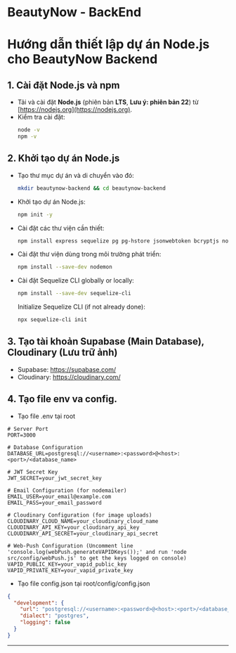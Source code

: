 # BeautyNow - BackEnd


# Hướng dẫn thiết lập dự án Node.js cho BeautyNow Backend

## 1. Cài đặt Node.js và npm

- Tải và cài đặt **Node.js** (phiên bản **LTS**, **Lưu ý: phiên bản 22**) từ [https://nodejs.org](https://nodejs.org).
- Kiểm tra cài đặt:
  ```bash
  node -v
  npm -v
  ```

## 2. Khởi tạo dự án Node.js

* Tạo thư mục dự án và di chuyển vào đó:

  ```bash
  mkdir beautynow-backend && cd beautynow-backend
  ```

* Khởi tạo dự án Node.js:

  ```bash
  npm init -y
  ```

* Cài đặt các thư viện cần thiết:

  ```bash
  npm install express sequelize pg pg-hstore jsonwebtoken bcryptjs nodemailer multer dotenv inquirer cloudinary socket.io http web-push
  ```

* Cài đặt thư viện dùng trong môi trường phát triển:

  ```bash
  npm install --save-dev nodemon
  ```

* Cài đặt Sequelize CLI globally or locally:
  ```bash
  npm install --save-dev sequelize-cli
  ```
  Initialize Sequelize CLI (if not already done):
  ```bash
  npx sequelize-cli init
  ```

## 3. Tạo tài khoản Supabase (Main Database), Cloudinary (Lưu trữ ảnh)

* Supabase: https://supabase.com/
* Cloudinary: https://cloudinary.com/

## 4. Tạo file env va config.

* Tạo file .env tại root
```
# Server Port
PORT=3000

# Database Configuration
DATABASE_URL=postgresql://<username>:<password>@<host>:<port>/<database_name>

# JWT Secret Key
JWT_SECRET=your_jwt_secret_key

# Email Configuration (for nodemailer)
EMAIL_USER=your_email@example.com
EMAIL_PASS=your_email_password

# Cloudinary Configuration (for image uploads)
CLOUDINARY_CLOUD_NAME=your_cloudinary_cloud_name
CLOUDINARY_API_KEY=your_cloudinary_api_key
CLOUDINARY_API_SECRET=your_cloudinary_api_secret

# Web-Push Configuration (Uncomment line 'console.log(webPush.generateVAPIDKeys());' and run 'node src/config/webPush.js' to get the keys logged on console)
VAPID_PUBLIC_KEY=your_vapid_public_key
VAPID_PRIVATE_KEY=your_vapid_private_key
```

* Tạo file config.json tại root/config/config.json
```json
{
  "development": {
    "url": "postgresql://<username>:<password>@<host>:<port>/<database_name>",
    "dialect": "postgres",
    "logging": false
  }
}
```
---
